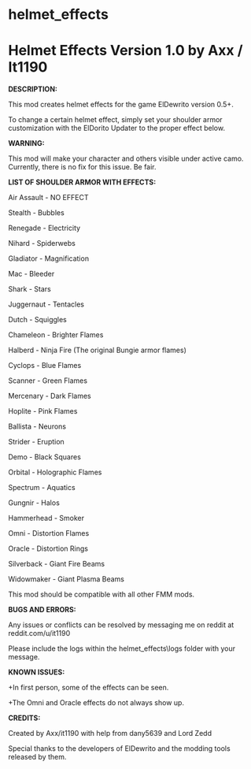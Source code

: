 # helmet_effects
<b>Helmet Effects Version 1.0 by Axx / It1190</b>
========================================

<b>DESCRIPTION:</b>

This mod creates helmet effects for the game ElDewrito version 0.5+.

To change a certain helmet effect, simply set your shoulder armor customization with the ElDorito Updater to the proper effect below.

<b>WARNING:</b> 

This mod will make your character and others visible under active camo. Currently, there is no fix for this issue. Be fair.

<b>LIST OF SHOULDER ARMOR WITH EFFECTS:</b>

Air Assault - NO EFFECT

Stealth - Bubbles

Renegade - Electricity

Nihard - Spiderwebs

Gladiator - Magnification

Mac - Bleeder

Shark - Stars

Juggernaut - Tentacles

Dutch - Squiggles

Chameleon - Brighter Flames

Halberd - Ninja Fire (The original Bungie armor flames)

Cyclops - Blue Flames

Scanner - Green Flames

Mercenary - Dark Flames

Hoplite - Pink Flames

Ballista - Neurons

Strider - Eruption

Demo - Black Squares

Orbital - Holographic Flames

Spectrum - Aquatics

Gungnir - Halos

Hammerhead - Smoker

Omni - Distortion Flames

Oracle - Distortion Rings

Silverback - Giant Fire Beams

Widowmaker - Giant Plasma Beams

This mod should be compatible with all other FMM mods.

<b>BUGS AND ERRORS:</b>

Any issues or conflicts can be resolved by messaging me on reddit at reddit.com/u/it1190

Please include the logs within the helmet_effects\logs folder with your message.

<b>KNOWN ISSUES:</b>

+In first person, some of the effects can be seen.

+The Omni and Oracle effects do not always show up.


<b>CREDITS:</b>

Created by Axx/it1190 with help from dany5639 and Lord Zedd

Special thanks to the developers of ElDewrito and the modding tools released by them.
